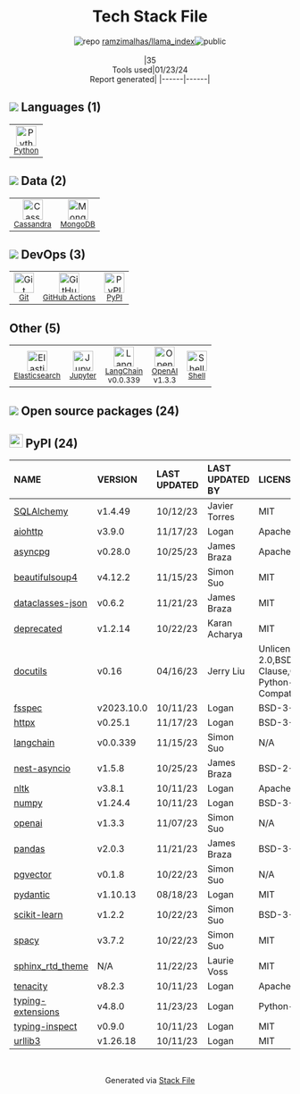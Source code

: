 <!--
&lt;--- Readme.md Snippet without images Start ---&gt;
## Tech Stack
ramzimalhas/llama_index is built on the following main stack:

- [Elasticsearch](https://www.elastic.co/products/elasticsearch) – Search as a Service
- [Python](https://www.python.org) – Languages
- [MongoDB](http://www.mongodb.com/) – Databases
- [Cassandra](http://cassandra.apache.org/) – Databases
- [Jupyter](http://jupyter.org) – Data Science Notebooks
- [Shell](https://en.wikipedia.org/wiki/Shell_script) – Shells
- [GitHub Actions](https://github.com/features/actions) – Continuous Integration
- [OpenAI](https://openai.com/) – Large Language Models
- [LangChain](https://github.com/hwchase17/langchain) – Large Language Model Tools

Full tech stack [here](/techstack.md)

&lt;--- Readme.md Snippet without images End ---&gt;

&lt;--- Readme.md Snippet with images Start ---&gt;
## Tech Stack
ramzimalhas/llama_index is built on the following main stack:

- <img width='25' height='25' src='https://img.stackshare.io/service/841/Image_2019-05-20_at_4.58.04_PM.png' alt='Elasticsearch'/> [Elasticsearch](https://www.elastic.co/products/elasticsearch) – Search as a Service
- <img width='25' height='25' src='https://img.stackshare.io/service/993/pUBY5pVj.png' alt='Python'/> [Python](https://www.python.org) – Languages
- <img width='25' height='25' src='https://img.stackshare.io/service/1030/leaf-360x360.png' alt='MongoDB'/> [MongoDB](http://www.mongodb.com/) – Databases
- <img width='25' height='25' src='https://img.stackshare.io/service/1032/cassandra_small.png' alt='Cassandra'/> [Cassandra](http://cassandra.apache.org/) – Databases
- <img width='25' height='25' src='https://img.stackshare.io/service/4190/fGBUdNf__400x400.jpg' alt='Jupyter'/> [Jupyter](http://jupyter.org) – Data Science Notebooks
- <img width='25' height='25' src='https://img.stackshare.io/service/4631/default_c2062d40130562bdc836c13dbca02d318205a962.png' alt='Shell'/> [Shell](https://en.wikipedia.org/wiki/Shell_script) – Shells
- <img width='25' height='25' src='https://img.stackshare.io/service/11563/actions.png' alt='GitHub Actions'/> [GitHub Actions](https://github.com/features/actions) – Continuous Integration
- <img width='25' height='25' src='https://img.stackshare.io/service/48786/default_8b1119bcbb159cebebc2f6cfc9cd2e359b169d22.jpg' alt='OpenAI'/> [OpenAI](https://openai.com/) – Large Language Models
- <img width='25' height='25' src='https://img.stackshare.io/service/48790/default_5b6c6b73f1ff3775c85d2a1ba954cb87e30cbf13.jpg' alt='LangChain'/> [LangChain](https://github.com/hwchase17/langchain) – Large Language Model Tools

Full tech stack [here](/techstack.md)

&lt;--- Readme.md Snippet with images End ---&gt;
-->
<div align="center">

# Tech Stack File
![](https://img.stackshare.io/repo.svg "repo") [ramzimalhas/llama_index](https://github.com/ramzimalhas/llama_index)![](https://img.stackshare.io/public_badge.svg "public")
<br/><br/>
|35<br/>Tools used|01/23/24 <br/>Report generated|
|------|------|
</div>

## <img src='https://img.stackshare.io/languages.svg'/> Languages (1)
<table><tr>
  <td align='center'>
  <img width='36' height='36' src='https://img.stackshare.io/service/993/pUBY5pVj.png' alt='Python'>
  <br>
  <sub><a href="https://www.python.org">Python</a></sub>
  <br>
  <sub></sub>
</td>

</tr>
</table>

## <img src='https://img.stackshare.io/databases.svg'/> Data (2)
<table><tr>
  <td align='center'>
  <img width='36' height='36' src='https://img.stackshare.io/service/1032/cassandra_small.png' alt='Cassandra'>
  <br>
  <sub><a href="http://cassandra.apache.org/">Cassandra</a></sub>
  <br>
  <sub></sub>
</td>

<td align='center'>
  <img width='36' height='36' src='https://img.stackshare.io/service/1030/leaf-360x360.png' alt='MongoDB'>
  <br>
  <sub><a href="http://www.mongodb.com/">MongoDB</a></sub>
  <br>
  <sub></sub>
</td>

</tr>
</table>

## <img src='https://img.stackshare.io/devops.svg'/> DevOps (3)
<table><tr>
  <td align='center'>
  <img width='36' height='36' src='https://img.stackshare.io/service/1046/git.png' alt='Git'>
  <br>
  <sub><a href="http://git-scm.com/">Git</a></sub>
  <br>
  <sub></sub>
</td>

<td align='center'>
  <img width='36' height='36' src='https://img.stackshare.io/service/11563/actions.png' alt='GitHub Actions'>
  <br>
  <sub><a href="https://github.com/features/actions">GitHub Actions</a></sub>
  <br>
  <sub></sub>
</td>

<td align='center'>
  <img width='36' height='36' src='https://img.stackshare.io/service/12572/-RIWgodF_400x400.jpg' alt='PyPI'>
  <br>
  <sub><a href="https://pypi.org/">PyPI</a></sub>
  <br>
  <sub></sub>
</td>

</tr>
</table>

## Other (5)
<table><tr>
  <td align='center'>
  <img width='36' height='36' src='https://img.stackshare.io/service/841/Image_2019-05-20_at_4.58.04_PM.png' alt='Elasticsearch'>
  <br>
  <sub><a href="https://www.elastic.co/products/elasticsearch">Elasticsearch</a></sub>
  <br>
  <sub></sub>
</td>

<td align='center'>
  <img width='36' height='36' src='https://img.stackshare.io/service/4190/fGBUdNf__400x400.jpg' alt='Jupyter'>
  <br>
  <sub><a href="http://jupyter.org">Jupyter</a></sub>
  <br>
  <sub></sub>
</td>

<td align='center'>
  <img width='36' height='36' src='https://img.stackshare.io/service/48790/default_5b6c6b73f1ff3775c85d2a1ba954cb87e30cbf13.jpg' alt='LangChain'>
  <br>
  <sub><a href="https://github.com/hwchase17/langchain">LangChain</a></sub>
  <br>
  <sub>v0.0.339</sub>
</td>

<td align='center'>
  <img width='36' height='36' src='https://img.stackshare.io/service/48786/default_8b1119bcbb159cebebc2f6cfc9cd2e359b169d22.jpg' alt='OpenAI'>
  <br>
  <sub><a href="https://openai.com/">OpenAI</a></sub>
  <br>
  <sub>v1.3.3</sub>
</td>

<td align='center'>
  <img width='36' height='36' src='https://img.stackshare.io/service/4631/default_c2062d40130562bdc836c13dbca02d318205a962.png' alt='Shell'>
  <br>
  <sub><a href="https://en.wikipedia.org/wiki/Shell_script">Shell</a></sub>
  <br>
  <sub></sub>
</td>

</tr>
</table>


## <img src='https://img.stackshare.io/group.svg' /> Open source packages (24)</h2>

## <img width='24' height='24' src='https://img.stackshare.io/service/12572/-RIWgodF_400x400.jpg'/> PyPI (24)

|NAME|VERSION|LAST UPDATED|LAST UPDATED BY|LICENSE|VULNERABILITIES|
|:------|:------|:------|:------|:------|:------|
|[SQLAlchemy](https://pypi.org/project/SQLAlchemy)|v1.4.49|10/12/23|Javier Torres |MIT|N/A|
|[aiohttp](https://pypi.org/project/aiohttp)|v3.9.0|11/17/23|Logan |Apache-2.0|N/A|
|[asyncpg](https://pypi.org/project/asyncpg)|v0.28.0|10/25/23|James Braza |Apache-2.0|N/A|
|[beautifulsoup4](https://pypi.org/project/beautifulsoup4)|v4.12.2|11/15/23|Simon Suo |MIT|N/A|
|[dataclasses-json](https://pypi.org/project/dataclasses-json)|v0.6.2|11/21/23|James Braza |MIT|N/A|
|[deprecated](https://pypi.org/project/deprecated)|v1.2.14|10/22/23|Karan Acharya |MIT|N/A|
|[docutils](https://pypi.org/project/docutils)|v0.16|04/16/23|Jerry Liu |Unlicense,Python-2.0,BSD-2-Clause,CNRI-Python-GPL-Compatible|N/A|
|[fsspec](https://pypi.org/project/fsspec)|v2023.10.0|10/11/23|Logan |BSD-3-Clause|N/A|
|[httpx](https://pypi.org/project/httpx)|v0.25.1|11/17/23|Logan |BSD-3-Clause|N/A|
|[langchain](https://pypi.org/project/langchain)|v0.0.339|11/15/23|Simon Suo |N/A|N/A|
|[nest-asyncio](https://pypi.org/project/nest-asyncio)|v1.5.8|10/25/23|James Braza |BSD-2-Clause|N/A|
|[nltk](https://pypi.org/project/nltk)|v3.8.1|10/11/23|Logan |Apache-2.0|N/A|
|[numpy](https://pypi.org/project/numpy)|v1.24.4|10/11/23|Logan |BSD-3-Clause|N/A|
|[openai](https://pypi.org/project/openai)|v1.3.3|11/07/23|Simon Suo |N/A|N/A|
|[pandas](https://pypi.org/project/pandas)|v2.0.3|11/21/23|James Braza |BSD-3-Clause|N/A|
|[pgvector](https://pypi.org/project/pgvector)|v0.1.8|10/22/23|Simon Suo |N/A|N/A|
|[pydantic](https://pypi.org/project/pydantic)|v1.10.13|08/18/23|Logan |MIT|N/A|
|[scikit-learn](https://pypi.org/project/scikit-learn)|v1.2.2|10/22/23|Simon Suo |BSD-3-Clause|N/A|
|[spacy](https://pypi.org/project/spacy)|v3.7.2|10/22/23|Simon Suo |MIT|N/A|
|[sphinx_rtd_theme](https://pypi.org/project/sphinx_rtd_theme)|N/A|11/22/23|Laurie Voss |MIT|N/A|
|[tenacity](https://pypi.org/project/tenacity)|v8.2.3|10/11/23|Logan |Apache-2.0|N/A|
|[typing-extensions](https://pypi.org/project/typing-extensions)|v4.8.0|11/23/23|Logan |Python-2.0|N/A|
|[typing-inspect](https://pypi.org/project/typing-inspect)|v0.9.0|10/11/23|Logan |MIT|N/A|
|[urllib3](https://pypi.org/project/urllib3)|v1.26.18|10/11/23|Logan |MIT|N/A|

<br/>
<div align='center'>

Generated via [Stack File](https://github.com/marketplace/stack-file)
